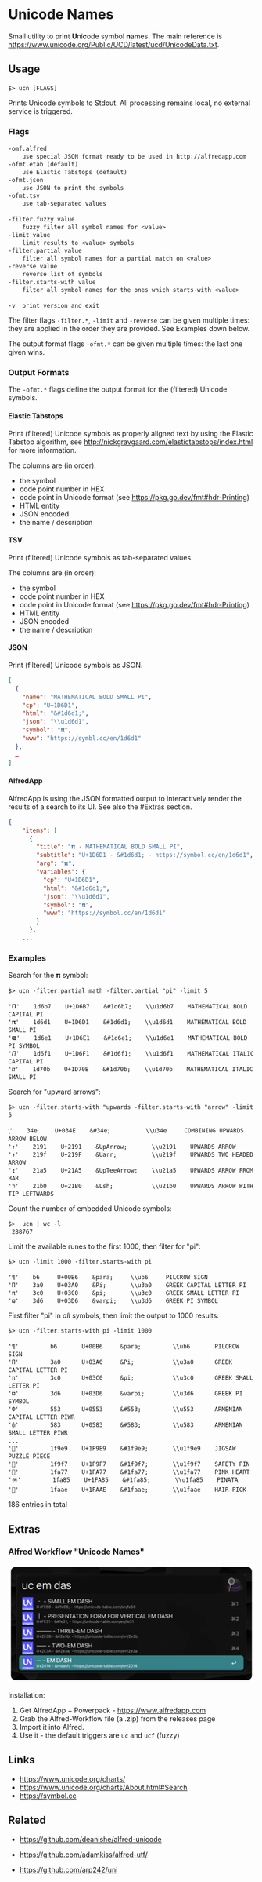# Unicode Names

Small utility to print **U**ni**c**ode symbol **n**ames. The main reference
is https://www.unicode.org/Public/UCD/latest/ucd/UnicodeData.txt.

## Usage

    $> ucn [FLAGS]

Prints Unicode symbols to Stdout. All processing remains local, no external
service is triggered.

### Flags

    -omf.alfred
        use special JSON format ready to be used in http://alfredapp.com
    -ofmt.etab (default)
   	    use Elastic Tabstops (default)
    -ofmt.json
        use JSON to print the symbols
    -ofmt.tsv
        use tab-separated values

    -filter.fuzzy value
   	    fuzzy filter all symbol names for <value>
    -limit value
   	    limit results to <value> symbols
    -filter.partial value
   	    filter all symbol names for a partial match on <value>
    -reverse value
   	    reverse list of symbols
    -filter.starts-with value
   	    filter all symbol names for the ones which starts-with <value>

    -v	print version and exit

The filter flags `-filter.*`, `-limit` and `-reverse` can be given multiple
times: they are applied in the order they are provided. See Examples down below.

The output format flags `-ofmt.*` can be given multiple times: the last one
given wins.

### Output Formats

The `-ofmt.*` flags define the output format for the (filtered) Unicode symbols.

#### Elastic Tabstops

Print (filtered) Unicode symbols as properly aligned text by using the
Elastic Tabstop algorithm, see http://nickgravgaard.com/elastictabstops/index.html
for more information.

The columns are (in order):

* the symbol
* code point number in HEX
* code point in Unicode format (see https://pkg.go.dev/fmt#hdr-Printing)
* HTML entity
* JSON encoded
* the name / description

#### TSV

Print (filtered) Unicode symbols as tab-separated values.

The columns are (in order):

* the symbol
* code point number in HEX
* code point in Unicode format (see https://pkg.go.dev/fmt#hdr-Printing)
* HTML entity
* JSON encoded
* the name / description

#### JSON

Print (filtered) Unicode symbols as JSON.

```json
[
  {
    "name": "MATHEMATICAL BOLD SMALL PI",
    "cp": "U+1D6D1",
    "html": "&#1d6d1;",
    "json": "\\u1d6d1",
    "symbol": "𝛑",
    "www": "https://symbl.cc/en/1d6d1"
  },
  …
]
```

#### AlfredApp

AlfredApp is using the JSON formatted output to interactively render the
results of a search to its UI. See also the #Extras section.

```json
{
    "items": [
      {
        "title": "𝛑 - MATHEMATICAL BOLD SMALL PI",
        "subtitle": "U+1D6D1 - &#1d6d1; - https://symbol.cc/en/1d6d1",
        "arg": "𝛑",
        "variables": {
          "cp": "U+1D6D1",
          "html": "&#1d6d1;",
          "json": "\\u1d6d1",
          "symbol": "𝛑",
          "www": "https://symbol.cc/en/1d6d1"
        }
      },
    ...
```

### Examples

Search for the 𝛑 symbol:

```shell
$> ucn -filter.partial math -filter.partial "pi" -limit 5

'𝚷'    1d6b7    U+1D6B7    &#1d6b7;    \\u1d6b7    MATHEMATICAL BOLD CAPITAL PI
'𝛑'    1d6d1    U+1D6D1    &#1d6d1;    \\u1d6d1    MATHEMATICAL BOLD SMALL PI
'𝛡'    1d6e1    U+1D6E1    &#1d6e1;    \\u1d6e1    MATHEMATICAL BOLD PI SYMBOL
'𝛱'    1d6f1    U+1D6F1    &#1d6f1;    \\u1d6f1    MATHEMATICAL ITALIC CAPITAL PI
'𝜋'    1d70b    U+1D70B    &#1d70b;    \\u1d70b    MATHEMATICAL ITALIC SMALL PI
```

Search for "upward arrows":

```shell
$> ucn -filter.starts-with "upwards -filter.starts-with "arrow" -limit 5

'͎'    34e     U+034E    &#34e;          \\u34e     COMBINING UPWARDS ARROW BELOW
'↑'    2191    U+2191    &UpArrow;       \\u2191    UPWARDS ARROW
'↟'    219f    U+219F    &Uarr;          \\u219f    UPWARDS TWO HEADED ARROW
'↥'    21a5    U+21A5    &UpTeeArrow;    \\u21a5    UPWARDS ARROW FROM BAR
'↰'    21b0    U+21B0    &Lsh;           \\u21b0    UPWARDS ARROW WITH TIP LEFTWARDS
```

Count the number of embedded Unicode symbols:

```shell
$>  ucn | wc -l
 288767
```

Limit the available runes to the first 1000, then filter for "pi":

```shell
$> ucn -limit 1000 -filter.starts-with pi

'¶'    b6     U+00B6    &para;     \\ub6     PILCROW SIGN
'Π'    3a0    U+03A0    &Pi;       \\u3a0    GREEK CAPITAL LETTER PI
'π'    3c0    U+03C0    &pi;       \\u3c0    GREEK SMALL LETTER PI
'ϖ'    3d6    U+03D6    &varpi;    \\u3d6    GREEK PI SYMBOL
```

First filter "pi" in _all_ symbols, then limit the output to 1000 results:

```shell
$> ucn -filter.starts-with pi -limit 1000

'¶'         b6       U+00B6     &para;         \\ub6       PILCROW SIGN
'Π'         3a0      U+03A0     &Pi;           \\u3a0      GREEK CAPITAL LETTER PI
'π'         3c0      U+03C0     &pi;           \\u3c0      GREEK SMALL LETTER PI
'ϖ'         3d6      U+03D6     &varpi;        \\u3d6      GREEK PI SYMBOL
'Փ'         553      U+0553     &#553;         \\u553      ARMENIAN CAPITAL LETTER PIWR
'փ'         583      U+0583     &#583;         \\u583      ARMENIAN SMALL LETTER PIWR
...
'🧩'         1f9e9    U+1F9E9    &#1f9e9;       \\u1f9e9    JIGSAW PUZZLE PIECE
'🧷'         1f9f7    U+1F9F7    &#1f9f7;       \\u1f9f7    SAFETY PIN
'🩷'         1fa77    U+1FA77    &#1fa77;       \\u1fa77    PINK HEART
'🪅'         1fa85    U+1FA85    &#1fa85;       \\u1fa85    PINATA
'🪮'         1faae    U+1FAAE    &#1faae;       \\u1faae    HAIR PICK
```

186 entries in total

## Extras

### Alfred Workflow "Unicode Names"

![Screenshot Alfred Workflow](./extra/ucn.alfredworkflow/sshot-fs8.png)

Installation:

1. Get AlfredApp + Powerpack - https://www.alfredapp.com
2. Grab the Alfred-Workflow file (a .zip) from the releases page
3. Import it into Alfred.
4. Use it - the default triggers are `uc` and `ucf` (fuzzy)

## Links

* https://www.unicode.org/charts/
* https://www.unicode.org/charts/About.html#Search
* https://symbol.cc

## Related

* https://github.com/deanishe/alfred-unicode
* https://github.com/adamkiss/alfred-utf/

* https://github.com/arp242/uni
